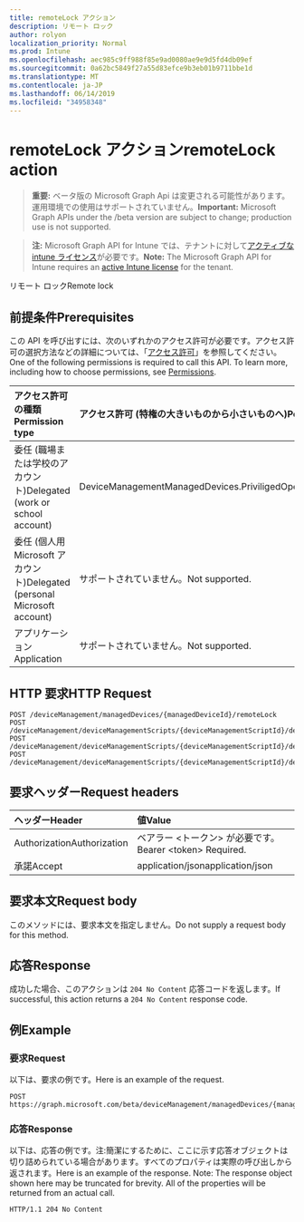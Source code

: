 ```yaml
---
title: remoteLock アクション
description: リモート ロック
author: rolyon
localization_priority: Normal
ms.prod: Intune
ms.openlocfilehash: aec985c9ff988f85e9ad0080ae9e9d5fd4db09ef
ms.sourcegitcommit: 0a62bc5849f27a55d83efce9b3eb01b9711bbe1d
ms.translationtype: MT
ms.contentlocale: ja-JP
ms.lasthandoff: 06/14/2019
ms.locfileid: "34958348"
---
```

# <a name="remotelock-action"></a><span data-ttu-id="406fb-103">remoteLock アクション</span><span class="sxs-lookup"><span data-stu-id="406fb-103">remoteLock action</span></span>

> <span data-ttu-id="406fb-104">**重要:** ベータ版の Microsoft Graph Api は変更される可能性があります。運用環境での使用はサポートされていません。</span><span class="sxs-lookup"><span data-stu-id="406fb-104">**Important:** Microsoft Graph APIs under the /beta version are subject to change; production use is not supported.</span></span>

> <span data-ttu-id="406fb-105">**注:** Microsoft Graph API for Intune では、テナントに対して[アクティブな intune ライセンス](https://go.microsoft.com/fwlink/?linkid=839381)が必要です。</span><span class="sxs-lookup"><span data-stu-id="406fb-105">**Note:** The Microsoft Graph API for Intune requires an [active Intune license](https://go.microsoft.com/fwlink/?linkid=839381) for the tenant.</span></span>

<span data-ttu-id="406fb-106">リモート ロック</span><span class="sxs-lookup"><span data-stu-id="406fb-106">Remote lock</span></span>

## <a name="prerequisites"></a><span data-ttu-id="406fb-107">前提条件</span><span class="sxs-lookup"><span data-stu-id="406fb-107">Prerequisites</span></span>
<span data-ttu-id="406fb-p101">この API を呼び出すには、次のいずれかのアクセス許可が必要です。アクセス許可の選択方法などの詳細については、「[アクセス許可](/graph/permissions-reference)」を参照してください。</span><span class="sxs-lookup"><span data-stu-id="406fb-p101">One of the following permissions is required to call this API. To learn more, including how to choose permissions, see [Permissions](/graph/permissions-reference).</span></span>

|<span data-ttu-id="406fb-110">アクセス許可の種類</span><span class="sxs-lookup"><span data-stu-id="406fb-110">Permission type</span></span>|<span data-ttu-id="406fb-111">アクセス許可 (特権の大きいものから小さいものへ)</span><span class="sxs-lookup"><span data-stu-id="406fb-111">Permissions (from most to least privileged)</span></span>|
|:---|:---|
|<span data-ttu-id="406fb-112">委任 (職場または学校のアカウント)</span><span class="sxs-lookup"><span data-stu-id="406fb-112">Delegated (work or school account)</span></span>|<span data-ttu-id="406fb-113">DeviceManagementManagedDevices.PriviligedOperation.All</span><span class="sxs-lookup"><span data-stu-id="406fb-113">DeviceManagementManagedDevices.PriviligedOperation.All</span></span>|
|<span data-ttu-id="406fb-114">委任 (個人用 Microsoft アカウント)</span><span class="sxs-lookup"><span data-stu-id="406fb-114">Delegated (personal Microsoft account)</span></span>|<span data-ttu-id="406fb-115">サポートされていません。</span><span class="sxs-lookup"><span data-stu-id="406fb-115">Not supported.</span></span>|
|<span data-ttu-id="406fb-116">アプリケーション</span><span class="sxs-lookup"><span data-stu-id="406fb-116">Application</span></span>|<span data-ttu-id="406fb-117">サポートされていません。</span><span class="sxs-lookup"><span data-stu-id="406fb-117">Not supported.</span></span>|

## <a name="http-request"></a><span data-ttu-id="406fb-118">HTTP 要求</span><span class="sxs-lookup"><span data-stu-id="406fb-118">HTTP Request</span></span>
<!-- {
  "blockType": "ignored"
}
-->
``` http
POST /deviceManagement/managedDevices/{managedDeviceId}/remoteLock
POST /deviceManagement/deviceManagementScripts/{deviceManagementScriptId}/deviceRunStates/{deviceManagementScriptDeviceStateId}/managedDevice/remoteLock
POST /deviceManagement/deviceManagementScripts/{deviceManagementScriptId}/deviceRunStates/{deviceManagementScriptDeviceStateId}/managedDevice/users/{userId}/managedDevices/{managedDeviceId}/remoteLock
POST /deviceManagement/deviceManagementScripts/{deviceManagementScriptId}/deviceRunStates/{deviceManagementScriptDeviceStateId}/managedDevice/detectedApps/{detectedAppId}/managedDevices/{managedDeviceId}/remoteLock
```

## <a name="request-headers"></a><span data-ttu-id="406fb-119">要求ヘッダー</span><span class="sxs-lookup"><span data-stu-id="406fb-119">Request headers</span></span>
|<span data-ttu-id="406fb-120">ヘッダー</span><span class="sxs-lookup"><span data-stu-id="406fb-120">Header</span></span>|<span data-ttu-id="406fb-121">値</span><span class="sxs-lookup"><span data-stu-id="406fb-121">Value</span></span>|
|:---|:---|
|<span data-ttu-id="406fb-122">Authorization</span><span class="sxs-lookup"><span data-stu-id="406fb-122">Authorization</span></span>|<span data-ttu-id="406fb-123">ベアラー &lt;トークン&gt; が必要です。</span><span class="sxs-lookup"><span data-stu-id="406fb-123">Bearer &lt;token&gt; Required.</span></span>|
|<span data-ttu-id="406fb-124">承諾</span><span class="sxs-lookup"><span data-stu-id="406fb-124">Accept</span></span>|<span data-ttu-id="406fb-125">application/json</span><span class="sxs-lookup"><span data-stu-id="406fb-125">application/json</span></span>|

## <a name="request-body"></a><span data-ttu-id="406fb-126">要求本文</span><span class="sxs-lookup"><span data-stu-id="406fb-126">Request body</span></span>
<span data-ttu-id="406fb-127">このメソッドには、要求本文を指定しません。</span><span class="sxs-lookup"><span data-stu-id="406fb-127">Do not supply a request body for this method.</span></span>

## <a name="response"></a><span data-ttu-id="406fb-128">応答</span><span class="sxs-lookup"><span data-stu-id="406fb-128">Response</span></span>
<span data-ttu-id="406fb-129">成功した場合、このアクションは `204 No Content` 応答コードを返します。</span><span class="sxs-lookup"><span data-stu-id="406fb-129">If successful, this action returns a `204 No Content` response code.</span></span>

## <a name="example"></a><span data-ttu-id="406fb-130">例</span><span class="sxs-lookup"><span data-stu-id="406fb-130">Example</span></span>

### <a name="request"></a><span data-ttu-id="406fb-131">要求</span><span class="sxs-lookup"><span data-stu-id="406fb-131">Request</span></span>
<span data-ttu-id="406fb-132">以下は、要求の例です。</span><span class="sxs-lookup"><span data-stu-id="406fb-132">Here is an example of the request.</span></span>
``` http
POST https://graph.microsoft.com/beta/deviceManagement/managedDevices/{managedDeviceId}/remoteLock
```

### <a name="response"></a><span data-ttu-id="406fb-133">応答</span><span class="sxs-lookup"><span data-stu-id="406fb-133">Response</span></span>
<span data-ttu-id="406fb-p102">以下は、応答の例です。注:簡潔にするために、ここに示す応答オブジェクトは切り詰められている場合があります。すべてのプロパティは実際の呼び出しから返されます。</span><span class="sxs-lookup"><span data-stu-id="406fb-p102">Here is an example of the response. Note: The response object shown here may be truncated for brevity. All of the properties will be returned from an actual call.</span></span>
``` http
HTTP/1.1 204 No Content
```






